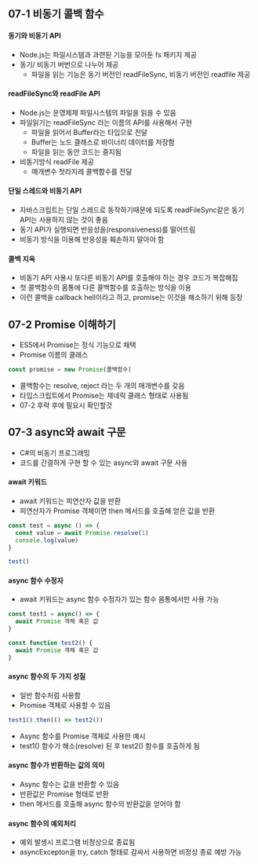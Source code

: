 ## 07-1 비동기 콜백 함수

#### 동기와 비동기 API

* Node.js는 파일시스템과 과련된 기능을 모아둔 fs 패키지 제공
* 동기/ 비동기 버번으로 나누어 제공
  * 파일을 읽는 기능은 동기 버전인 readFileSync, 비동기 버전인 readfile 제공

#### readFileSync와 readFile API

* Node.js는 운영체제 파일시스템의 파일을 읽을 수 있음
* 파일읽기는 readFileSync 라는 이름의 API를 사용해서 구현
  * 파일을 읽어서 Buffer라는 타입으로 전달
  * Buffer는 노드 클래스로 바이너리 데이터를 저장함
  * 파일을 읽는 동안 코드는 중지됨
* 비동기방식 readFile 제공
  * 매개변수 첫라지레 콜백함수를 전달

#### 단일 스레드와 비동기 API

* 자바스크립트는 단일 스레드로 동작하기때문에 되도록 readFileSync같은 동기 API는 사용하지 않는 것이 좋음
* 동기 API가 실행되면 반응성을(responsiveness)를 떨어뜨림
* 비동기 방식을 이용해 반응성을 훼손하지 말아야 함

#### 콜백 지옥

* 비동기 API 사용시 또다른 비동기 API를 호출해야 하는 경우 코드가 복잡해짐
* 첫 콜백함수의 몸통에 다른 콜백함수를 호출하는 방식을 이용
* 이런 콜백을 callback hell이라고 하고, promise는 이것을 해소하기 위해 등장



## 07-2 Promise 이해하기

* ES5에서 Promise는 정식 기능으로 채택
* Promise 이름의 클래스

```typescript
const promise = new Promise(콜백함수)
```

* 콜백함수는 resolve, reject 라는 두 개의 매개변수를 갖음
* 타입스크립트에서 Promise는 제네릭 클래스 형태로 사용됨
* 07-2 후략 후에 필요시 확인할것

## 07-3 async와 await 구문

* C#의 비동기 프로그래밍
* 코드를 간결하게 구현 할 수 있는 async와 await 구문 사용

#### await 키워드

* await 키워드는 피연산자 값을 반환
* 피연산자가 Promise 객체이면 then 메서드를 호출해 얻은 값을 반환

```typescript
const test = async () => {
  const value = await Promise.resolve(1)
  console.log(value)
}

test()
```

#### async 함수 수정자

* await 키워드는 async 함수 수정자가 있는 함수 몸통에서만 사용 가능

```typescript
const test1 = async() => {
  await Promise 객체 혹은 값
}

const function test2() {
  await Promise 객체 혹은 값
}
```

#### async 함수의 두 가지 성질

* 일반 함수처럼 사용함
* Promise 객체로 사용할 수 있음

```typescript
test1().then(() => test2())
```

* Async 함수를 Promise 객체로 사용한 예시
* test1() 함수가 해소(resolve) 된 후 test2() 함수를 호출하게 됨

#### async 함수가 반환하는 값의 의미

* Async 함수는 값을 반환할 수 있음
* 반환값은 Promise 형태로 반환
* then 메서드를 호출해 async 함수의 반환값을 얻어야 함

#### async 함수의 예외처리

* 예외 발생시 프로그램 비정상으로 종료됨
* asyncExcepton을 try, catch 형태로 감싸서 사용하면 비정상 종료 예방 가능